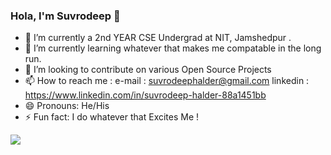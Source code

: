 ### Hola, I'm Suvrodeep  👋



- 🔭 I’m currently a 2nd YEAR CSE Undergrad at NIT, Jamshedpur .
- 🌱 I’m currently learning whatever that makes me compatable in the long run.
- 👯 I’m looking to contribute on various Open Source Projects
- 📫 How to reach me :   e-mail : suvrodeephalder@gmail.com     linkedin : https://www.linkedin.com/in/suvrodeep-halder-88a1451bb
- 😄 Pronouns: He/His
- ⚡ Fun fact: I do whatever that Excites Me !


<img src="https://github-readme-stats.vercel.app/api?username=Syntax0002&&show_icons=true&title_color=f5f5f5&icon_color=00ff00&text_color=f5f5f5&bg_color=222222">

